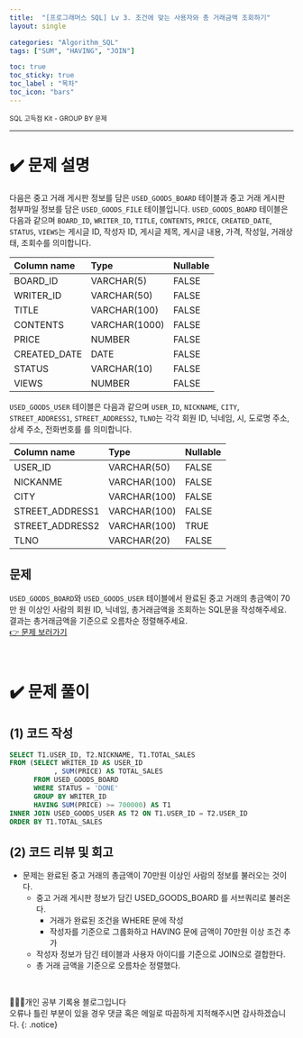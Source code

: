 ```yaml
---
title:  "[프로그래머스 SQL] Lv 3. 조건에 맞는 사용자와 총 거래금액 조회하기"
layout: single

categories: "Algorithm_SQL"
tags: ["SUM", "HAVING", "JOIN"]

toc: true
toc_sticky: true
toc_label : "목차"
toc_icon: "bars"
---
```


<small>SQL 고득점 Kit - GROUP BY 문제</small>

***

# <span class="half_HL">✔️ 문제 설명</span>
다음은 중고 거래 게시판 정보를 담은 ```USED_GOODS_BOARD``` 테이블과 중고 거래 게시판 첨부파일 정보를 담은 ```USED_GOODS_FILE``` 테이블입니다. ```USED_GOODS_BOARD``` 테이블은 다음과 같으며 ```BOARD_ID```, ```WRITER_ID```, ```TITLE```, ```CONTENTS```, ```PRICE```, ```CREATED_DATE```, ```STATUS```, ```VIEWS```는 게시글 ID, 작성자 ID, 게시글 제목, 게시글 내용, 가격, 작성일, 거래상태, 조회수를 의미합니다.

|Column name|	Type|	Nullable|
|:----------|:------|:----------|
|BOARD_ID	|VARCHAR(5)|	FALSE|
|WRITER_ID	|VARCHAR(50)|	FALSE|
|TITLE	|VARCHAR(100)|	FALSE|
|CONTENTS	|VARCHAR(1000)|	FALSE|
|PRICE|	NUMBER|	FALSE|
|CREATED_DATE	|DATE|	FALSE|
|STATUS	|VARCHAR(10)|	FALSE|
|VIEWS	|NUMBER|	FALSE|

```USED_GOODS_USER``` 테이블은 다음과 같으며 ```USER_ID```, ```NICKNAME```, ```CITY```, ```STREET_ADDRESS1```, ```STREET_ADDRESS2```, ```TLNO```는 각각 회원 ID, 닉네임, 시, 도로명 주소, 상세 주소, 전화번호를 를 의미합니다.

|Column name|	Type|	Nullable|
|:----------|:------|:----------|
|USER_ID	|VARCHAR(50)	|FALSE|
|NICKANME	|VARCHAR(100)	|FALSE|
|CITY	|VARCHAR(100)	|FALSE|
|STREET_ADDRESS1	|VARCHAR(100)	|FALSE|
|STREET_ADDRESS2	|VARCHAR(100)	|TRUE|
|TLNO	|VARCHAR(20)	|FALSE|

## 문제
```USED_GOODS_BOARD```와 ```USED_GOODS_USER``` 테이블에서 완료된 중고 거래의 총금액이 70만 원 이상인 사람의 회원 ID, 닉네임, 총거래금액을 조회하는 SQL문을 작성해주세요. 결과는 총거래금액을 기준으로 오름차순 정렬해주세요.
<br>[👉 문제 보러가기](https://school.programmers.co.kr/learn/courses/30/lessons/164668)

<br>

# <span class="half_HL">✔️ 문제 풀이</span>
## (1) 코드 작성
```sql
SELECT T1.USER_ID, T2.NICKNAME, T1.TOTAL_SALES
FROM (SELECT WRITER_ID AS USER_ID
           , SUM(PRICE) AS TOTAL_SALES
      FROM USED_GOODS_BOARD 
      WHERE STATUS = 'DONE' 
      GROUP BY WRITER_ID 
      HAVING SUM(PRICE) >= 700000) AS T1
INNER JOIN USED_GOODS_USER AS T2 ON T1.USER_ID = T2.USER_ID
ORDER BY T1.TOTAL_SALES
```

## (2) 코드 리뷰 및 회고
- 문제는 완료된 중고 거래의 총금액이 70만원 이상인 사람의 정보를 불러오는 것이다.
  - 중고 거래 게시판 정보가 담긴 USED_GOODS_BOARD 를 서브쿼리로 불러온다.
    - 거래가 완료된 조건을 WHERE 문에 작성
    - 작성자를 기준으로 그룹화하고 HAVING 문에 금액이 70만원 이상 조건 추가
  - 작성자 정보가 담긴 테이블과 사용자 아이디를 기준으로 JOIN으로 결합한다.
  - 총 거래 금액을 기준으로 오름차순 정렬했다.

<br>

👩🏻‍💻개인 공부 기록용 블로그입니다
<br>오류나 틀린 부분이 있을 경우 댓글 혹은 메일로 따끔하게 지적해주시면 감사하겠습니다.
{: .notice}